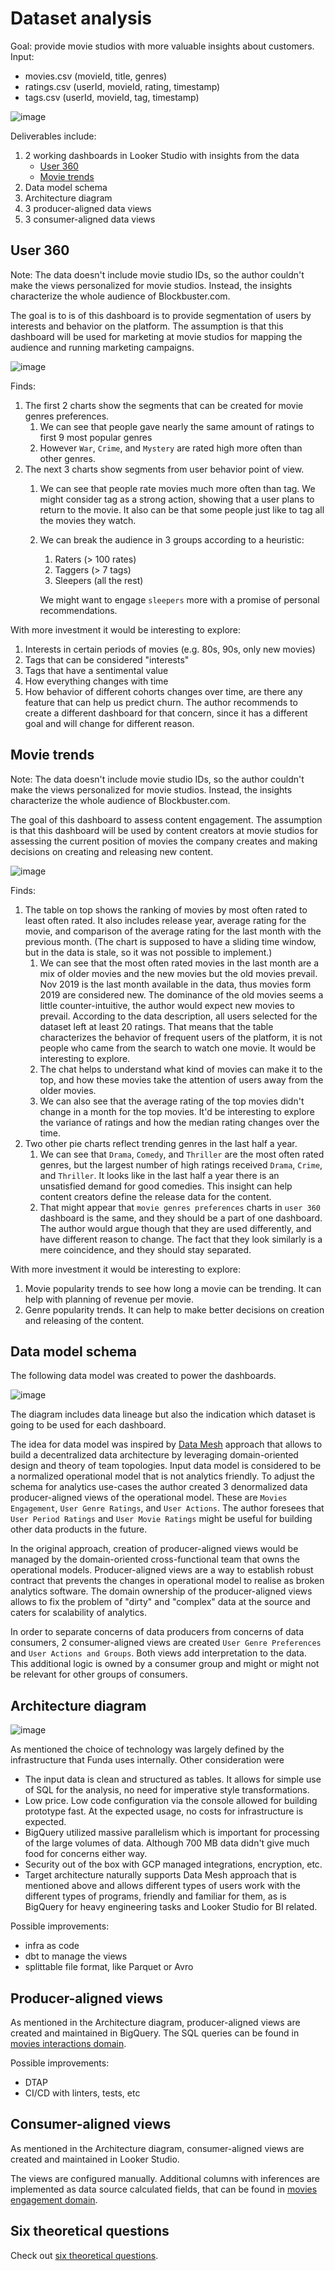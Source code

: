 # Dataset analysis
Goal: provide movie studios with more valuable insights about customers.
Input:
* movies.csv (movieId, title, genres)
* ratings.csv (userId, movieId, rating, timestamp)
* tags.csv (userId, movieId, tag, timestamp)

![image](assets/initial_data_example.png)

Deliverables include:
1. 2 working dashboards in Looker Studio with insights from the data
   * [User 360](https://lookerstudio.google.com/reporting/51d46585-3db0-40e8-9944-ffdef7ca9648)
   * [Movie trends](https://lookerstudio.google.com/reporting/7147c651-7cf7-4da5-ac74-a508d8d4f951)
2. Data model schema
3. Architecture diagram 
4. 3 producer-aligned data views
5. 3 consumer-aligned data views

## User 360
Note: The data doesn't include movie studio IDs, so the author couldn't make the views personalized for movie studios. 
Instead, the insights characterize the whole audience of Blockbuster.com.  

The goal is to is of this dashboard is to provide segmentation of users by interests and behavior on the platform.
The assumption is that this dashboard will be used for marketing at movie studios for mapping the audience
and running marketing campaigns.

![image](assets/user_360.png)

Finds:
1. The first 2 charts show the segments that can be created for movie genres preferences.
   1. We can see that people gave nearly the same amount of ratings to first 9 most popular genres
   2. However `War`, `Crime`, and `Mystery` are rated high more often than other genres.
2. The next 3 charts show segments from user behavior point of view.
   1. We can see that people rate movies much more often than tag. We might consider tag as a strong action, showing
   that a user plans to return to the movie. It also can be that some people just like to tag all the movies they watch.
   2. We can break the audience in 3 groups according to a heuristic:
      1. Raters (> 100 rates)
      2. Taggers (> 7 tags)
      3. Sleepers (all the rest)
   
      We might want to engage `sleepers` more with a promise of personal recommendations.

With more investment it would be interesting to explore:
1. Interests in certain periods of movies (e.g. 80s, 90s, only new movies)
2. Tags that can be considered "interests"
3. Tags that have a sentimental value
4. How everything changes with time
5. How behavior of different cohorts changes over time, are there any feature that can help us predict churn.
The author recommends to create a different dashboard for that concern, since it has a different goal and will change
for different reason.

## Movie trends
Note: The data doesn't include movie studio IDs, so the author couldn't make the views personalized for movie studios. 
Instead, the insights characterize the whole audience of Blockbuster.com.

The goal of this dashboard to assess content engagement. The assumption is that this dashboard will be used by content 
creators at movie studios for assessing the current position of movies the company creates and making 
decisions on creating and releasing new content.

![image](assets/movie_trends.png)

Finds:
1. The table on top shows the ranking of movies by most often rated to least often rated.
   It also includes release year, average rating for the movie, and comparison of the average 
   rating for the last month with the previous month. (The chart is supposed to have a sliding time window,
   but in the data is stale, so it was not possible to implement.)
   1. We can see that the most often rated movies in the last month are a mix of older movies and the new movies
   but the old movies prevail. Nov 2019 is the last month available in the data, thus movies form 2019 are considered new.
   The dominance of the old movies seems a little counter-intuitive, the author would expect new movies to prevail. 
   According to the data description, all users selected for the dataset left at least 20 ratings. That means that
   the table characterizes the behavior of frequent users of the platform, it is not people who came from the search to
   watch one movie. It would be interesting to explore.
   2. The chat helps to understand what kind of movies can make it to the top, and how these movies take the attention
   of users away from the older movies.
   3. We can also see that the average rating of the top movies didn't change in a month for the top movies. It'd be
   interesting to explore the variance of ratings and how the median rating changes over the time.
2. Two other pie charts reflect trending genres in the last half a year. 
   1. We can see that `Drama`, `Comedy`, and `Thriller` are the most often rated genres, but the largest number 
   of high ratings received `Drama`, `Crime`, and `Thriller`. It looks like in the last half a year there is an 
   unsatisfied demand for good comedies. This insight can help content creators define the release data for the
   content.
   2. That might appear that `movie genres preferences` charts in `user 360` dashboard is the same, and they should be
   a part of one dashboard. The author would argue though that they are used differently, and have different reason to
   change. The fact that they look similarly is a mere coincidence, and they should stay separated.

With more investment it would be interesting to explore:
1. Movie popularity trends to see how long a movie can be trending. It can help with planning of revenue per movie.
2. Genre popularity trends. It can help to make better decisions on creation and releasing of the content.

## Data model schema
The following data model was created to power the dashboards.

![image](assets/data_model.png)

The diagram includes data lineage but also the indication which dataset is going to be used for each dashboard.

The idea for data model was inspired by [Data Mesh](https://www.datamesh-architecture.com/) approach that allows
to build a decentralized data architecture by leveraging domain-oriented design and theory of team topologies. 
Input data model is considered to be a normalized operational model that is not analytics friendly. 
To adjust the schema for analytics use-cases the author created 3 denormalized data producer-aligned views 
of the operational model. These are `Movies Engagement`, `User Genre Ratings`, and `User Actions`. 
The author foresees that `User Period Ratings` and `User Movie Ratings` might be useful for building 
other data products in the future. 

In the original approach, creation of producer-aligned views would be managed by the domain-oriented cross-functional
team that owns the operational models. Producer-aligned views are a way to establish robust contract that prevents 
the changes in operational model to realise as broken analytics software. The domain ownership of the producer-aligned 
views allows to fix the problem of "dirty" and "complex" data at the source and caters for scalability of analytics.

In order to separate concerns of data producers from concerns of data consumers, 2 consumer-aligned views are created
`User Genre Preferences` and `User Actions and Groups`. Both views add interpretation to the data. This additional logic
is owned by a consumer group and might or might not be relevant for other groups of consumers.

## Architecture diagram

![image](assets/architecture_diagram.png)

As mentioned the choice of technology was largely defined by the infrastructure that Funda uses internally.
Other consideration were
* The input data is clean and structured as tables. It allows for simple use of SQL for the analysis, no need 
for imperative style transformations.
* Low price. Low code configuration via the console allowed for building prototype fast. At the expected usage, no costs
for infrastructure is expected.
* BigQuery utilized massive parallelism which is important for processing of the large volumes of data.
Although 700 MB data didn't give much food for concerns either way.
* Security out of the box with GCP managed integrations, encryption, etc.
* Target architecture naturally supports Data Mesh approach that is mentioned above and allows different types
of users work with the different types of programs, friendly and familiar for them, as is BigQuery for heavy engineering
tasks and Looker Studio for BI related.

Possible improvements:
* infra as code
* dbt to manage the views
* splittable file format, like Parquet or Avro

## Producer-aligned views

As mentioned in the Architecture diagram, producer-aligned views are created and maintained in BigQuery.
The SQL queries can be found in [movies interactions domain](movies_interactions_domain).

Possible improvements:
* DTAP
* CI/CD with linters, tests, etc

## Consumer-aligned views
As mentioned in the Architecture diagram, consumer-aligned views are created and maintained in Looker Studio.

The views are configured manually. Additional columns with inferences are implemented as data source calculated fields, 
that can be found in [movies engagement domain](movies_engagement_domain).

## Six theoretical questions
Check out [six theoretical questions](QUESTIONS_README.md).
